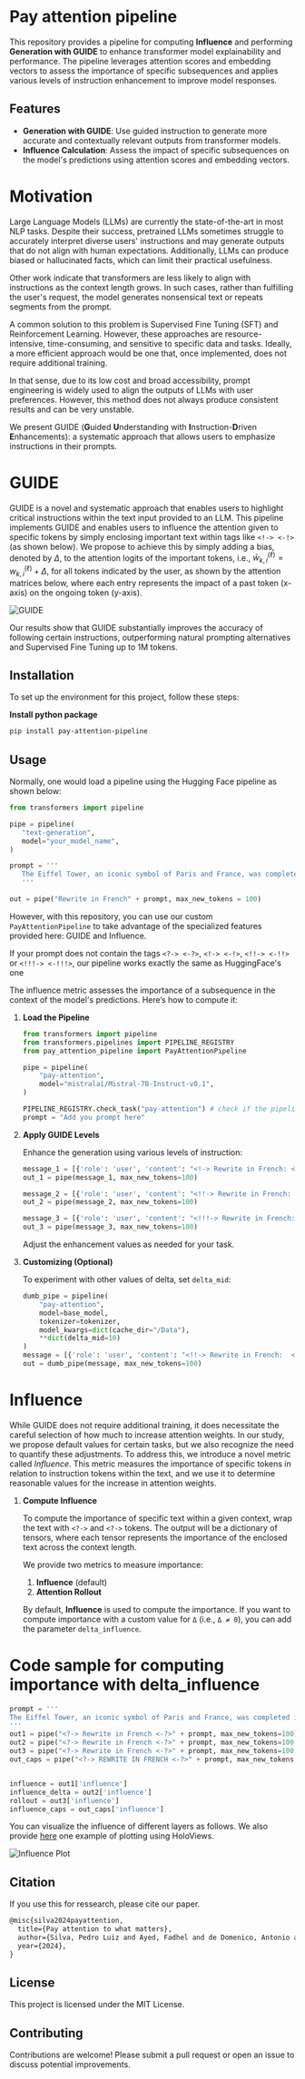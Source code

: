 # Pay attention pipeline


This repository provides a pipeline for computing **Influence** and performing **Generation with GUIDE** to enhance transformer model explainability and performance. The pipeline leverages attention scores and embedding vectors to assess the importance of specific subsequences and applies various levels of instruction enhancement to improve model responses.

## Features

- **Generation with GUIDE**: Use guided instruction to generate more accurate and contextually relevant outputs from transformer models.
- **Influence Calculation**: Assess the impact of specific subsequences on the model's predictions using attention scores and embedding vectors.

# Motivation

Large Language Models (LLMs) are currently the state-of-the-art in most NLP tasks. Despite their success, pretrained LLMs sometimes struggle to accurately interpret diverse users' instructions and may generate outputs that do not align with human expectations. Additionally, LLMs can produce biased or hallucinated facts, which can limit their practical usefulness. 

Other work indicate that transformers are less likely to align with instructions as the context length grows. In such cases, rather than fulfilling the user's request, the model generates nonsensical text or repeats segments from the prompt.

A common solution to this problem is Supervised Fine Tuning (SFT) and Reinforcement Learning. However, these approaches are resource-intensive, time-consuming, and sensitive to specific data and tasks. Ideally, a more efficient approach would be one that, once implemented, does not require additional training.

In that sense, due to its low cost and broad accessibility, prompt engineering is widely used to align the outputs of LLMs with user preferences. However, this method does not always produce consistent results and can be very unstable.

We present GUIDE (**G**uided **U**nderstanding with **I**nstruction-**D**riven **E**nhancements): a systematic approach that allows users to emphasize instructions in their prompts.


# GUIDE 

GUIDE  is a novel and systematic approach that enables users to highlight critical instructions within the text input provided to an LLM. This pipeline implements GUIDE and enables users to influence the attention given to specific tokens by simply enclosing important text within tags like ```<!-> <-!>``` (as shown below). We propose to achieve this by simply adding a bias, denoted by $\Delta$, to the attention logits of the important tokens, i.e., $\bar{w}_{k,i}^{(\ell)} = w_{k,i}^{(\ell)} + \Delta,$ for all tokens indicated by the user, as shown by the attention matrices below, where each entry represents the impact of a past token (x-axis) on the ongoing token (y-axis).

![GUIDE](img/PayAttentionToWhatMatters-Workshop-extended.drawio.png)

Our results show that GUIDE substantially improves the accuracy of following certain instructions, outperforming natural prompting alternatives and Supervised Fine Tuning up to 1M tokens.


## Installation


To set up the environment for this project, follow these steps:

**Install python package**

   ```bash
   pip install pay-attention-pipeline
   ```


## Usage

Normally, one would load a pipeline using the Hugging Face pipeline as shown below:

```python
from transformers import pipeline

pipe = pipeline(
   "text-generation",
   model="your_model_name",
)

prompt = '''
   The Eiffel Tower, an iconic symbol of Paris and France, was completed in 1889 as the centerpiece of the Exposition Universelle, a world’s fair celebrating the centennial of the French Revolution...
   '''

out = pipe("Rewrite in French" + prompt, max_new_tokens = 100)
```

However, with this repository, you can use our custom ```PayAttentionPipeline``` to take advantage of the specialized features provided here: GUIDE and Influence.

If your prompt does not contain the tags `<?-> <-?>`, `<!-> <-!>`, `<!!-> <-!!>` or `<!!!-> <-!!!>`, our pipeline works exactly the same as HuggingFace's one

The influence metric assesses the importance of a subsequence in the context of the model's predictions. Here’s how to compute it:

1. **Load the Pipeline**

   ```python
   from transformers import pipeline
   from transformers.pipelines import PIPELINE_REGISTRY
   from pay_attention_pipeline import PayAttentionPipeline

   pipe = pipeline(
       "pay-attention",
       model="mistralai/Mistral-7B-Instruct-v0.1",
   )

   PIPELINE_REGISTRY.check_task("pay-attention") # check if the pipeline is correctly loaded
   prompt = "Add you prompt here"
   ```

2. **Apply GUIDE Levels**

   Enhance the generation using various levels of instruction:

   ```python
   message_1 = [{'role': 'user', 'content': "<!-> Rewrite in French: <-!>" + prompt}]
   out_1 = pipe(message_1, max_new_tokens=100)

   message_2 = [{'role': 'user', 'content': "<!!-> Rewrite in French: <-!!>" + prompt}]
   out_2 = pipe(message_2, max_new_tokens=100)

   message_3 = [{'role': 'user', 'content': "<!!!-> Rewrite in French: <-!!!>" + prompt}]
   out_3 = pipe(message_3, max_new_tokens=100)
   ```

   Adjust the enhancement values as needed for your task.


3. **Customizing (Optional)**

   To experiment with other values of delta, set `delta_mid`:

   ```python
   dumb_pipe = pipeline(
       "pay-attention",
       model=base_model,
       tokenizer=tokenizer,
       model_kwargs=dict(cache_dir="/Data"),
       **dict(delta_mid=10)
   )
   message = [{'role': 'user', 'content': "<!!-> Rewrite in French:  <-!!>" + prompt}]
   out = dumb_pipe(message, max_new_tokens=100)
   ```

# Influence 

While GUIDE does not require additional training, it does necessitate the careful selection of how much to increase attention weights. In our study, we propose default values for certain tasks, but we also recognize the need to quantify these adjustments. To address this, we introduce a novel metric called *Influence*. This metric measures the importance of specific tokens in relation to instruction tokens within the text, and we use it to determine reasonable values for the increase in attention weights.

1. **Compute Influence**

   To compute the importance of specific text within a given context, wrap the text with `<?->` and `<?->` tokens. The output will be a dictionary of tensors, where each tensor represents the importance of the enclosed text across the context length.

   We provide two metrics to measure importance:

   1. **Influence** (default)
   2. **Attention Rollout**

   By default, **Influence** is used to compute the importance. If you want to compute importance with a custom value for `Δ` (i.e., `Δ ≠ 0`), you can add the parameter `delta_influence`.

# Code sample for computing importance with delta_influence


   ```python
   prompt = '''
   The Eiffel Tower, an iconic symbol of Paris and France, was completed in 1889 as the centerpiece of the Exposition Universelle, a world’s fair celebrating the centennial of the French Revolution...
   '''
   out1 = pipe("<?-> Rewrite in French <-?>" + prompt, max_new_tokens=100)
   out2 = pipe("<?-> Rewrite in French <-?>" + prompt, max_new_tokens=100, delta_influence = 1)
   out3 = pipe("<?-> Rewrite in French <-?>" + prompt, max_new_tokens=100, metric = 'attention_rollout')   
   out_caps = pipe("<?-> REWRITE IN FRENCH <-?>" + prompt, max_new_tokens = 100, )
   

   influence = out1['influence']
   influence_delta = out2['influence']
   rollout = out3['influence']
   influence_caps = out_caps['influence']
   ```

   You can visualize the influence of different layers as follows. We also provide [here](examples/influence.ipynb) one example of plotting using HoloViews.
<!-- 
   ```python
   import torch
   import torch.nn.functional as F
   import matplotlib.pyplot as plt

   def rolling_mean(x, window_size):
       # (Function implementation)

   layers_to_plot = [0, 15, 31]
   layers_to_axs_idx = {v: i for i, v in enumerate(layers_to_plot)}
   n_plots = len(layers_to_plot)
   fig, axes = plt.subplots(1, n_plots, figsize=(n_plots * 5, 4))

   for layer_idx in layers_to_plot:
       plot_idx = layers_to_axs_idx[layer_idx]
       axes[plot_idx].plot(
           rolling_mean(torch.log(influence[layer_idx]), 10)[10:],
           label="Normal"
       )
       axes[plot_idx].plot(
           rolling_mean(torch.log(influence_caps[layer_idx]), 10)[10:],
           label="Uppercase"
       )

      axes[plot_idx].plot(
         rolling_mean(torch.log(influence_delta[layer_idx]), 10)[10:],
         label = r"$\Delta = 1$"
      )

      axes[plot_idx].plot(
         rolling_mean(torch.log(influence_delta[layer_idx]), 10)[10:],
         label = r"$\Delta = 1$"
      )
       axes[plot_idx].set_title(f"Layer {layer_idx+1}")
       axes[plot_idx].grid()
       axes[plot_idx].set_xlabel("context length")
       axes[plot_idx].set_ylabel("log influence")
       axes[plot_idx].legend()
   ``` -->

![Influence Plot](img/example_influence.png)

## Citation

If you use this for ressearch, please cite our paper.

```latex
@misc{silva2024payattention,
  title={Pay attention to what matters},
  author={Silva, Pedro Luiz and Ayed, Fadhel and de Domenico, Antonio and Maatouk, Ali},
  year={2024},
}
```


## License

This project is licensed under the MIT License.

## Contributing

Contributions are welcome! Please submit a pull request or open an issue to discuss potential improvements.
